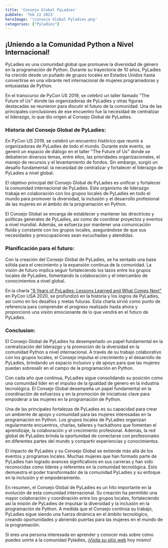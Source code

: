 ```yaml
---
title: 'Consejo Global PyLadies'
pubDate: 'feb 22 2023'
heroImage: '\Consejo Global Pyladies.png'
categories: ["Pyladies"]
---
```


## ¡Uniendo a la Comunidad Python a Nivel Internacional!

PyLadies es una comunidad global que promueve la diversidad de género en la programación de Python. Durante su trayectoria de 10 años, PyLadies ha crecido desde un puñado de grupos locales en Estados Unidos hasta convertirse en una vibrante red internacional de mujeres programadoras y entusiastas de Python.

En el transcurso de PyCon US 2019, se celebró un taller llamado "The Future of Us" donde las organizadoras de PyLadies y otras figuras destacadas se reunieron para discutir el futuro de la comunidad. Una de las principales conclusiones de ese encuentro fue la necesidad de centralizar el liderazgo, lo que dio origen al Consejo Global de PyLadies.

### Historia del Consejo Global de PyLadies:

En PyCon US 2019, se celebró un encuentro histórico que reunió a organizadoras de PyLadies de todo el mundo. Durante este evento, se generó un espacio de diálogo en el taller "The Future of Us" donde se debatieron diversos temas, entre ellos, las prioridades organizacionales, el manejo de recursos y el levantamiento de fondos. Sin embargo, surgió un desafío fundamental: la necesidad de centralizar y fortalecer el liderazgo de PyLadies a nivel global.

El objetivo principal del Consejo Global de PyLadies es unificar y fortalecer la comunidad internacional de PyLadies. Este organismo de liderazgo trabaja en colaboración con los grupos locales de PyLadies en todo el mundo para promover la diversidad, la inclusión y el desarrollo profesional de las mujeres en el ámbito de la programación en Python.

El Consejo Global se encarga de establecer y mantener las directrices y políticas generales de PyLadies, así como de coordinar proyectos y eventos a nivel mundial. Además, se esfuerza por mantener una comunicación fluida y constante con los grupos locales, asegurándose de que sus necesidades y preocupaciones sean escuchadas y atendidas.

### Planificación para el futuro:

Con la creación del Consejo Global de PyLadies, se ha sentado una base sólida para el crecimiento y la expansión continua de la comunidad. La visión de futuro implica seguir fortaleciendo los lazos entre los grupos locales de PyLadies, fomentando la colaboración y el intercambio de conocimientos a nivel global.

En la charla [<u>"9 Years of PyLadies: Lessons Learned and What Comes Next"</u>](https://youtu.be/KRwpY2TixAs) en PyCon USA 2020, se profundizó en la historia y los logros de PyLadies, así como en los desafíos y metas futuras. Esta charla sirvió como punto de referencia para comprender el progreso realizado hasta ahora y proporcionó una visión emocionante de lo que vendrá en el futuro de PyLadies.

### Conclusion:

El Consejo Global de PyLadies ha desempeñado un papel fundamental en la centralización del liderazgo y la promoción de la diversidad en la comunidad Python a nivel internacional. A través de su trabajo colaborativo con los grupos locales, el Consejo impulsa el crecimiento y el desarrollo de PyLadies, brindando un espacio inclusivo y de apoyo para que las mujeres puedan sobresalir en el campo de la programación en Python.

Con cada año que continua, PyLadies sigue consolidando su posición como una comunidad líder en el impulso de la igualdad de género en la industria tecnológica. El Consejo Global desempeña un papel fundamental en la coordinación de esfuerzos y en la promoción de iniciativas clave para empoderar a las mujeres en la programación de Python.

Una de las principales fortalezas de PyLadies es su capacidad para crear un ambiente de apoyo y comunidad para las mujeres interesadas en la programación en Python. Los grupos locales de PyLadies organizan regularmente encuentros, charlas, talleres y hackathons que fomentan el aprendizaje, la colaboración y el crecimiento profesional. Además, la red global de PyLadies brinda la oportunidad de conectarse con profesionales en diferentes partes del mundo y compartir experiencias y conocimientos.

El impacto de PyLadies y su Consejo Global se extiende más allá de los eventos y programas locales. Muchas mujeres que han formado parte de PyLadies han logrado avances significativos en sus carreras y han sido reconocidas como líderes y referentes en la comunidad tecnológica. Esto demuestra el poder transformador de la comunidad PyLadies y su enfoque en la inclusión y el empoderamiento.

En resumen, el Consejo Global de PyLadies es un hito importante en la evolución de esta comunidad internacional. Su creación ha permitido una mayor colaboración y coordinación entre los grupos locales, fortaleciendo así la misión de PyLadies de impulsar la diversidad y la inclusión en la programación de Python. A medida que el Consejo continúa su trabajo, PyLadies sigue siendo una fuerza dinámica en el ámbito tecnológico, creando oportunidades y abriendo puertas para las mujeres en el mundo de la programación.

Si eres una persona interesada en aprender y conocer más sobre cómo puedes unirte a la comunidad Pyladies, ¡[<u>Visita su sitio web</u>](https://pyladies.com/) hoy mismo!
